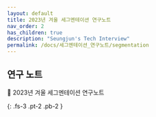 ```yaml
---
layout: default
title: 2023년 겨울 세그멘테이션 연구노트
nav_order: 2
has_children: true
description: "Seungjun's Tech Interview"
permalink: /docs/세그멘테이션_연구노트/segmentation
---
```


## 연구 노트

📝 2023년 겨울 세그멘테이션 연구노트

{: .fs-3 .pt-2 .pb-2 }